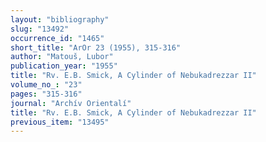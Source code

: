 ```yaml
---
layout: "bibliography"
slug: "13492"
occurrence_id: "1465"
short_title: "ArOr 23 (1955), 315-316"
author: "Matouš, Lubor"
publication_year: "1955"
title: "Rv. E.B. Smick, A Cylinder of Nebukadrezzar II"
volume_no_: "23"
pages: "315-316"
journal: "Archív Orientalí"
title: "Rv. E.B. Smick, A Cylinder of Nebukadrezzar II"
previous_item: "13495"
---
```

